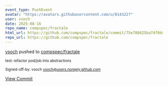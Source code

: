 ```yaml
---
event_type: PushEvent
avatar: "https://avatars.githubusercontent.com/u/814322?"
user: vsoch
date: 2025-08-16
repo_name: compspec/fractale
html_url: https://github.com/compspec/fractale/commit/75e788425ba74f0d4eac4c541a15bcb5affe1667
repo_url: https://github.com/compspec/fractale
---
```


<a href='https://github.com/vsoch' target='_blank'>vsoch</a> pushed to <a href='https://github.com/compspec/fractale' target='_blank'>compspec/fractale</a>

<small>test: refactor pod/job into abstractions

Signed-off-by: vsoch <vsoch@users.noreply.github.com></small>

<a href='https://github.com/compspec/fractale/commit/75e788425ba74f0d4eac4c541a15bcb5affe1667' target='_blank'>View Commit</a>